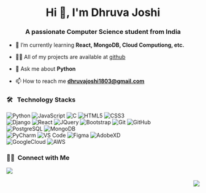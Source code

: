 <h1 align="center">Hi 👋, I'm Dhruva Joshi</h1>
<h3 align="center">A passionate Computer Science student from India</h3>


- 🌱 I’m currently learning **React, MongoDB, Cloud Computiong, etc.**

- 👨‍💻 All of my projects are available at [github](https://github.com/dhruvajoshi?tab=repositories)

- 💬 Ask me about **Python**

- 📫 How to reach me **dhruvajoshi1803@gmail.com**


### 🛠 &nbsp; Technology Stacks

![Python](http://img.shields.io/badge/-Python-3776AB?style=for-the-badge&logo=python&logoColor=ffffff)
![JavaScript](https://img.shields.io/badge/-JavaScript-%23F7DF1C?style=for-the-badge&logo=javascript&logoColor=000000&labelColor=%23F7DF1C&color=%23FFCE5A)
![C](https://img.shields.io/badge/-C-00599C?style=for-the-badge&logo=c&logoColor=white)
![HTML5](https://img.shields.io/badge/-HTML5-%23E44D27?style=for-the-badge&logo=html5&logoColor=ffffff)
![CSS3](https://img.shields.io/badge/-CSS3-%231572B6?style=for-the-badge&logo=css3)
<br>
![Django](https://img.shields.io/badge/django-0C4B33?style=for-the-badge&logo=django&logoColor=white)
![React](https://img.shields.io/badge/-React-61DBFB?style=for-the-badge&logo=react&logoColor=white)
![JQuery](https://img.shields.io/badge/jQuery-white?style=for-the-badge&logo=jquery&logoColor=0769AD)
![Bootstrap](https://img.shields.io/badge/bootstrap-6610f2?style=for-the-badge&logo=bootstrap&logoColor=white)
![Git](https://img.shields.io/badge/-Git-%23F05032?style=for-the-badge&logo=git&logoColor=%23ffffff)
![GitHub](https://img.shields.io/badge/-GitHub-181717?style=for-the-badge&logo=github)
<br>
![PostgreSQL](https://img.shields.io/badge/postgresql-336791?style=for-the-badge&logo=postgresql&logoColor=white)
![MongoDB](https://img.shields.io/badge/MongoDB-white?style=for-the-badge&logo=mongodb&logoColor=4EA94B)
<br>
![PyCharm](http://img.shields.io/badge/pycharm-%23F7DF1C?style=for-the-badge&logo=pycharm&logoColor=000000&labelColor=%2331c898&color=%2331c898)
![VS Code](http://img.shields.io/badge/-VS%20Code-007ACC?style=for-the-badge&logo=visual-studio-code&logoColor=ffffff)
![Figma](http://img.shields.io/badge/figma-2c2c2c?style=for-the-badge&logo=figma&logoColor=white)
![AdobeXD](http://img.shields.io/badge/adobexd-ff61f6?style=for-the-badge&logo=adobexd&logoColor=470137)
<br>
![GoogleCloud](http://img.shields.io/badge/googlecloud-white?style=for-the-badge&logo=googlecloud&logoColor=1a73e8)
![AWS](http://img.shields.io/badge/aws-232f3e?style=for-the-badge&logo=amazon&logoColor=ff9d00)
<br>
<!-- 
### ⚙️ &nbsp;GitHub Analytics

<p align="center">
<a href="https://github.com/dhruvajoshi">
  <img height="180em" src="https://github-readme-stats-eight-theta.vercel.app/api?username=dhruvajoshi&show_icons=true&theme=algolia&include_all_commits=true&count_private=true"/>
  <img height="180em" src="https://github-readme-stats-eight-theta.vercel.app/api/top-langs/?username=dhruvajoshi&layout=compact&langs_count=8&theme=algolia"/>
</a>
</p>
 -->
### 🤝🏻 &nbsp;Connect with Me

<p>
<a href="https://in.linkedin.com/in/dhruvajoshi"><img src="https://img.shields.io/badge/-dhruvajoshi-0077B5?style=social&logo=Linkedin&logoColor=0077B5"/></a>
  &nbsp;&nbsp;
</p>
<p align="right">
  <img src="https://komarev.com/ghpvc/?username=dhruvajoshi&label=&style=flat-square&color=grey">
</p>
